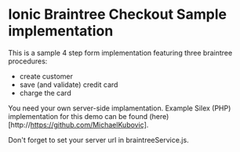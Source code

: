 # Ionic Braintree Checkout Sample implementation

This is a sample 4 step form implementation featuring three braintree procedures:
- create customer
- save (and validate) credit card
- charge the card

You need your own server-side implamentation. Example Silex (PHP) implementation for this demo can be found (here)[http://https://github.com/MichaelKubovic].

Don't forget to set your server url in braintreeService.js.